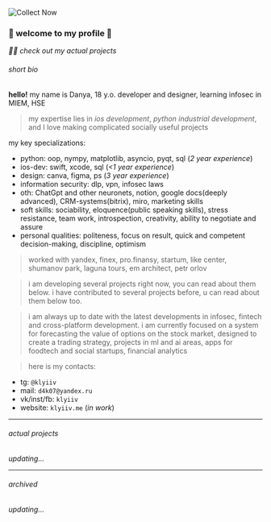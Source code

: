 ![Collect Now](https://github.com/klyiiv/klyiiv/assets/144600445/305a0996-ce0b-4771-84c1-3fab0330ee83)

### 🪬 welcome to my profile 🪬

*🥷🏾 check out my actual projects*

###### short bio

**hello!** my name is Danya, 18 y.o. developer and designer, learning infosec in MIEM, HSE

> my expertise lies in *ios development*, *python industrial development*, and I love making complicated socially useful projects

my key specializations: 
- python: oop, nympy, matplotlib, asyncio, pyqt, sql (*2 year experience*)
- ios-dev: swift, xcode, sql (*<1 year experience*)
- design: canva, figma, ps (*3 year experience*)
- information security: dlp, vpn, infosec laws
- oth: ChatGpt and other neuronets, notion, google docs(deeply advanced), CRM-systems(bitrix), miro, marketing skills
- soft skills: sociability, eloquence(public speaking skills), stress resistance, team work, introspection, creativity, ability to negotiate and assure
- personal qualities: politeness, focus on result, quick and competent decision-making, discipline, optimism

>worked with yandex, finex, pro.finansy, startum, like center, shumanov park, laguna tours, em architect, petr orlov

> i am developing several projects right now, you can read about them below. i have contributed to several projects before, u can read about them below too.

> i am always up to date with the latest developments in infosec, fintech and cross-platform development. i am currently focused on a system for forecasting the value of options on the stock market, designed to create a trading strategy, projects in ml and ai areas, apps for foodtech and social startups, financial analytics

> here is my contacts:
- tg: `@klyiiv` 
- mail: `d4k07@yandex.ru` 
- vk/inst/fb: `klyiiv`
- website: `klyiiv.me` (*in work*)

***

###### actual projects

*updating...*

***

###### archived

*updating...*
